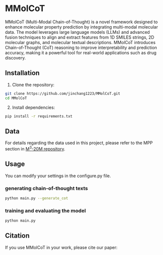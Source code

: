 # MMolCoT

MMolCoT (Multi-Modal Chain-of-Thought) is a novel framework designed to enhance molecular property prediction by integrating multi-modal molecular data. The model leverages large language models (LLMs) and advanced fusion techniques to align and extract features from 1D SMILES strings, 2D molecular graphs, and molecular textual descriptions. MMolCoT introduces Chain-of-Thought (CoT) reasoning to improve interpretability and prediction accuracy, making it a powerful tool for real-world applications such as drug discovery.

## Installation
1.	Clone the repository:
```bash
git clone https://github.com/jinchang1223/MMolCoT.git
cd MMolCoT
```

2.	Install dependencies:
```bash
pip install -r requirements.txt
```

## Data
For details regarding the data used in this project, please refer to the MPP section in [M<sup>3</sup>-20M repository](https://github.com/bz99bz/M-3).

## Usage
You can modify your settings in the configure.py file.
### generating chain-of-thought texts
```bash
python main.py --generate_cot
```

### training and evaluating the model
```bash
python main.py 
```

## Citation
If you use MMolCoT in your work, please cite our paper:

